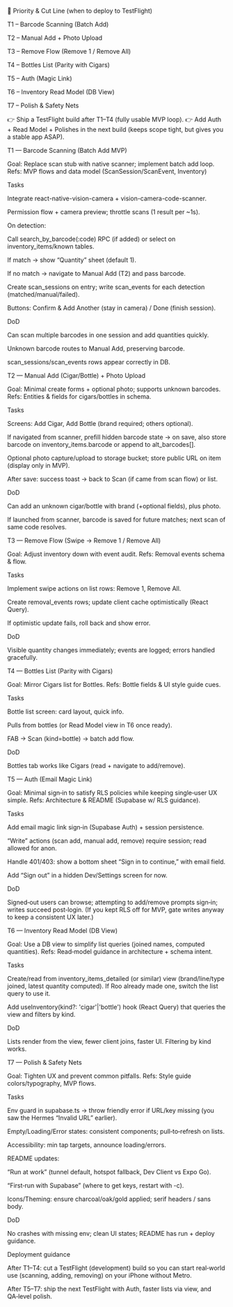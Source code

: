 🔢 Priority & Cut Line (when to deploy to TestFlight)

T1 – Barcode Scanning (Batch Add)

T2 – Manual Add + Photo Upload

T3 – Remove Flow (Remove 1 / Remove All)

T4 – Bottles List (Parity with Cigars)

T5 – Auth (Magic Link)

T6 – Inventory Read Model (DB View)

T7 – Polish & Safety Nets

👉 Ship a TestFlight build after T1–T4 (fully usable MVP loop).
👉 Add Auth + Read Model + Polishes in the next build (keeps scope tight, but gives you a stable app ASAP).

T1 — Barcode Scanning (Batch Add MVP)

Goal: Replace scan stub with native scanner; implement batch add loop.
Refs: MVP flows and data model (ScanSession/ScanEvent, Inventory)

Tasks

Integrate react-native-vision-camera + vision-camera-code-scanner.

Permission flow + camera preview; throttle scans (1 result per ~1s).

On detection:

Call search_by_barcode(:code) RPC (if added) or select on inventory_items/known tables.

If match → show “Quantity” sheet (default 1).

If no match → navigate to Manual Add (T2) and pass barcode.

Create scan_sessions on entry; write scan_events for each detection (matched/manual/failed).

Buttons: Confirm & Add Another (stay in camera) / Done (finish session).

DoD

Can scan multiple barcodes in one session and add quantities quickly.

Unknown barcode routes to Manual Add, preserving barcode.

scan_sessions/scan_events rows appear correctly in DB.

T2 — Manual Add (Cigar/Bottle) + Photo Upload

Goal: Minimal create forms + optional photo; supports unknown barcodes.
Refs: Entities & fields for cigars/bottles in schema.

Tasks

Screens: Add Cigar, Add Bottle (brand required; others optional).

If navigated from scanner, prefill hidden barcode state → on save, also store barcode on inventory_items.barcode or append to alt_barcodes[].

Optional photo capture/upload to storage bucket; store public URL on item (display only in MVP).

After save: success toast → back to Scan (if came from scan flow) or list.

DoD

Can add an unknown cigar/bottle with brand (+optional fields), plus photo.

If launched from scanner, barcode is saved for future matches; next scan of same code resolves.

T3 — Remove Flow (Swipe → Remove 1 / Remove All)

Goal: Adjust inventory down with event audit.
Refs: Removal events schema & flow.

Tasks

Implement swipe actions on list rows: Remove 1, Remove All.

Create removal_events rows; update client cache optimistically (React Query).

If optimistic update fails, roll back and show error.

DoD

Visible quantity changes immediately; events are logged; errors handled gracefully.

T4 — Bottles List (Parity with Cigars)

Goal: Mirror Cigars list for Bottles.
Refs: Bottle fields & UI style guide cues.

Tasks

Bottle list screen: card layout, quick info.

Pulls from bottles (or Read Model view in T6 once ready).

FAB → Scan (kind=bottle) → batch add flow.

DoD

Bottles tab works like Cigars (read + navigate to add/remove).

T5 — Auth (Email Magic Link)

Goal: Minimal sign‑in to satisfy RLS policies while keeping single‑user UX simple.
Refs: Architecture & README (Supabase w/ RLS guidance).

Tasks

Add email magic link sign‑in (Supabase Auth) + session persistence.

“Write” actions (scan add, manual add, remove) require session; read allowed for anon.

Handle 401/403: show a bottom sheet “Sign in to continue,” with email field.

Add “Sign out” in a hidden Dev/Settings screen for now.

DoD

Signed‑out users can browse; attempting to add/remove prompts sign‑in; writes succeed post‑login. (If you kept RLS off for MVP, gate writes anyway to keep a consistent UX later.)

T6 — Inventory Read Model (DB View)

Goal: Use a DB view to simplify list queries (joined names, computed quantities).
Refs: Read‑model guidance in architecture + schema intent.

Tasks

Create/read from inventory_items_detailed (or similar) view (brand/line/type joined, latest quantity computed). If Roo already made one, switch the list query to use it.

Add useInventory(kind?: 'cigar'|'bottle') hook (React Query) that queries the view and filters by kind.

DoD

Lists render from the view, fewer client joins, faster UI. Filtering by kind works.

T7 — Polish & Safety Nets

Goal: Tighten UX and prevent common pitfalls.
Refs: Style guide colors/typography, MVP flows.

Tasks

Env guard in supabase.ts → throw friendly error if URL/key missing (you saw the Hermes “Invalid URL” earlier).

Empty/Loading/Error states: consistent components; pull‑to‑refresh on lists.

Accessibility: min tap targets, announce loading/errors.

README updates:

“Run at work” (tunnel default, hotspot fallback, Dev Client vs Expo Go).

“First‑run with Supabase” (where to get keys, restart with -c).

Icons/Theming: ensure charcoal/oak/gold applied; serif headers / sans body.

DoD

No crashes with missing env; clean UI states; README has run + deploy guidance.

Deployment guidance

After T1–T4: cut a TestFlight (development) build so you can start real‑world use (scanning, adding, removing) on your iPhone without Metro.

After T5–T7: ship the next TestFlight with Auth, faster lists via view, and QA‑level polish.